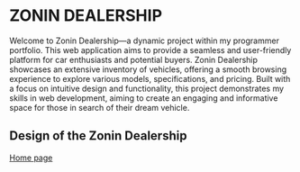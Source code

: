# ZONIN DEALERSHIP
Welcome to Zonin Dealership—a dynamic project within my programmer portfolio. This web application aims to provide a seamless and user-friendly platform for car enthusiasts and potential buyers. Zonin Dealership showcases an extensive inventory of vehicles, offering a smooth browsing experience to explore various models, specifications, and pricing. Built with a focus on intuitive design and functionality, this project demonstrates my skills in web development, aiming to create an engaging and informative space for those in search of their dream vehicle.

## Design of the Zonin Dealership

[Home page](./design/Home%20Page.png)